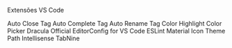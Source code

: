 Extensões VS Code

Auto Close Tag
Auto Complete Tag
Auto Rename Tag
Color Highlight
Color Picker
Dracula Official
EditorConfig for VS Code
ESLint
Material Icon Theme
Path Intellisense
TabNine

